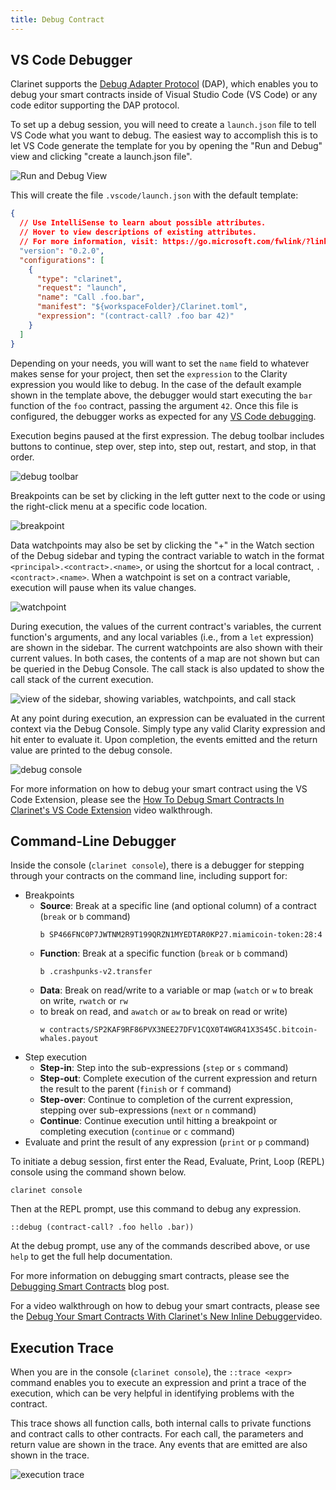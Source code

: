 ```yaml
---
title: Debug Contract
---
```


## VS Code Debugger

Clarinet supports the [Debug Adapter Protocol](https://microsoft.github.io/debug-adapter-protocol/) (DAP), which enables you to debug your smart contracts inside of Visual Studio Code (VS Code) or any code editor supporting the DAP protocol.

To set up a debug session, you will need to create a `launch.json` file to tell VS Code what you want to debug.
The easiest way to accomplish this is to let VS Code generate the template for you by opening the "Run and Debug" view and clicking "create a launch.json file".

![Run and Debug View](../images/run-and-debug.png)

This will create the file `.vscode/launch.json` with the default template:

```json
{
  // Use IntelliSense to learn about possible attributes.
  // Hover to view descriptions of existing attributes.
  // For more information, visit: https://go.microsoft.com/fwlink/?linkid=830387
  "version": "0.2.0",
  "configurations": [
    {
      "type": "clarinet",
      "request": "launch",
      "name": "Call .foo.bar",
      "manifest": "${workspaceFolder}/Clarinet.toml",
      "expression": "(contract-call? .foo bar 42)"
    }
  ]
}
```

Depending on your needs, you will want to set the `name` field to whatever makes sense for your project, then set the `expression` to the Clarity expression you would like to debug. In the case of the default example shown in the template above, the debugger would start executing the `bar` function of the `foo` contract, passing the argument `42`. Once this file is configured, the debugger works as expected for any [VS Code debugging](https://code.visualstudio.com/docs/editor/debugging).

Execution begins paused at the first expression. The debug toolbar includes buttons to continue, 
step over, step into, step out, restart, and stop, in that order.

![debug toolbar](../images/debug-toolbar.png)

Breakpoints can be set by clicking in the left gutter next to the code or using the right-click menu at a specific code location.

![breakpoint](../images/breakpoint.png)

Data watchpoints may also be set by clicking the  "+" in the Watch section of the Debug sidebar and typing the contract variable to watch in the format `<principal>.<contract>.<name>`, or using the shortcut for a local contract, `.<contract>.<name>`. When a watchpoint is set on a contract variable, execution will pause when its value changes.

![watchpoint](../images/watchpoint.png)

During execution, the values of the current contract's variables, the current function's arguments, and any local variables (i.e., from a `let` expression) are shown in the sidebar. The current watchpoints are also shown with their current values. In both cases, the contents of a map are not shown but can be queried in the Debug Console. The call stack is also updated to show the call stack of the current execution.

![view of the sidebar, showing variables, watchpoints, and call stack](../images/sidebar.png)

At any point during execution, an expression can be evaluated in the current context via the Debug Console. 
Simply type any valid Clarity expression and hit enter to evaluate it. Upon completion, the events emitted and the return value are printed to the debug console.

![debug console](../images/debug-console.png)

For more information on how to debug your smart contract using the VS Code Extension, please see the [How To Debug Smart Contracts In Clarinet's VS Code Extension](https://www.youtube.com/watch?v=DsLCDQSijwk) video walkthrough.

## Command-Line Debugger

Inside the console (`clarinet console`), there is a debugger for stepping through your contracts 
on the command line, including support for:

- Breakpoints
  - **Source**: Break at a specific line (and optional column) of a contract (`break` or `b` command)
    ```
    b SP466FNC0P7JWTNM2R9T199QRZN1MYEDTAR0KP27.miamicoin-token:28:4
    ```
  - **Function**: Break at a specific function (`break` or `b` command)
    ```
    b .crashpunks-v2.transfer
    ```
  - **Data**: Break on read/write to a variable or map (`watch` or `w` to break on write, `rwatch` or `rw` 
  - to break on read, and `awatch` or `aw` to break on read or write)
    ```
    w contracts/SP2KAF9RF86PVX3NEE27DFV1CQX0T4WGR41X3S45C.bitcoin-whales.payout
    ```
- Step execution
  - **Step-in**: Step into the sub-expressions (`step` or `s` command)
  - **Step-out**: Complete execution of the current expression and return the result to the parent (`finish` or `f` command)
  - **Step-over**: Continue to completion of the current expression, stepping over sub-expressions (`next` or `n` command)
  - **Continue**: Continue execution until hitting a breakpoint or completing execution (`continue` or `c` command)
- Evaluate and print the result of any expression (`print` or `p` command)

To initiate a debug session, first enter the Read, Evaluate, Print, Loop (REPL) console using the command shown below.

```
clarinet console
```

Then at the REPL prompt, use this command to debug any expression.

```
::debug (contract-call? .foo hello .bar))
```

At the debug prompt, use any of the commands described above, or use `help` to get the full help documentation.

For more information on debugging smart contracts, please see the [Debugging Smart Contracts](https://www.hiro.so/blog/how-to-debug-your-smart-contracts-with-clarinet) blog post.

For a video walkthrough on how to debug your smart contracts, please see the [Debug Your Smart Contracts With Clarinet's New Inline Debugger](https://www.youtube.com/watch?v=nVDWeuMnkDs)video.

## Execution Trace

When you are in the console (`clarinet console`), the `::trace <expr>` command enables you to execute an expression and print a trace of the execution, which can be very helpful in identifying problems with the contract.

This trace shows all function calls, both internal calls to private functions and contract calls to other contracts. 
For each call, the parameters and return value are shown in the trace. Any events that are emitted are also shown in the trace.

![execution trace](../images/trace.png)


